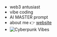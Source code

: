 - web3 antusiast
- vibe coding
- AI MASTER prompt
- about me 👉 [website](https://fascinating-platypus-fa5610.netlify.app/)
- ![Cyberpunk Vibes](https://media3.giphy.com/media/v1.Y2lkPTc5MGI3NjExZmpuNzJoNTg4MG9rdW11enZlZTFyMDVnbHRneDR3ZjczcDl3em8ydSZlcD12MV9pbnRlcm5hbF9naWZfYnlfaWQmY3Q9Zw/S9Kh03BS3cjZjxeBrn/giphy.gif)


<!---
momys4/momys4 is a ✨ special ✨ repository because its `README.md` (this file) appears on your GitHub profile.
You can click the Preview link to take a look at your changes.
--->
